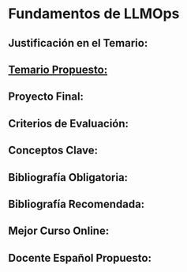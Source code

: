 # Fundamentos de LLMOps

## Justificación en el Temario:

## [Temario Propuesto:](Fundamentos%20de%20LLMOps%20a578a6eac09c451483edd7928857b737/Temario%20Propuesto%2065079a5aafad4001b9b8623f916ae2e1.md)

## Proyecto Final:

## Criterios de Evaluación:

## Conceptos Clave:

## Bibliografía Obligatoria:

## Bibliografía Recomendada:

## Mejor Curso Online:

## Docente Español Propuesto: